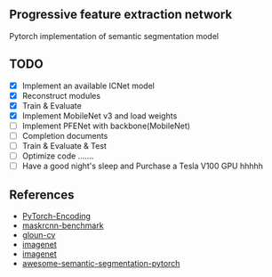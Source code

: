 ## Progressive feature extraction network

Pytorch implementation of semantic segmentation model

## TODO

- [x] Implement  an available ICNet model
- [x] Reconstruct modules
- [x] Train & Evaluate 
- [x] Implement MobileNet v3 and load weights
- [ ] Implement PFENet with backbone(MobileNet)
- [ ] Completion documents
- [ ] Train & Evaluate & Test
- [ ] Optimize code
.......
- [ ] Have a good night's sleep and Purchase a Tesla V100 GPU hhhhh

## References
- [PyTorch-Encoding](https://github.com/zhanghang1989/PyTorch-Encoding)
- [maskrcnn-benchmark](https://github.com/facebookresearch/maskrcnn-benchmark)
- [gloun-cv](https://github.com/dmlc/gluon-cv)
- [imagenet](https://github.com/pytorch/examples/tree/master/imagenet)
- [imagenet](https://github.com/pytorch/examples/tree/master/imagenet)
- [awesome-semantic-segmentation-pytorch](https://github.com/Tramac/awesome-semantic-segmentation-pytorch)

